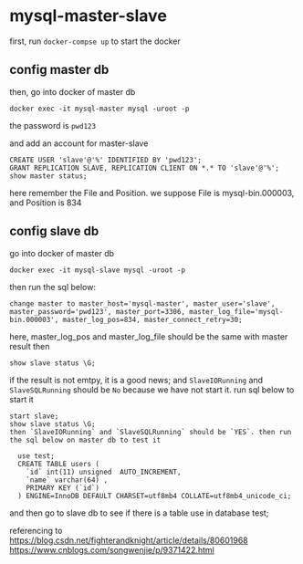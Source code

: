 # mysql-master-slave


first, run `docker-compse up` to start the docker

## config master db

then, go into docker of master db
```shell
docker exec -it mysql-master mysql -uroot -p
```
the password is `pwd123`

and add an account for master-slave

```shell
CREATE USER 'slave'@'%' IDENTIFIED BY 'pwd123';
GRANT REPLICATION SLAVE, REPLICATION CLIENT ON *.* TO 'slave'@'%';
show master status;
```
here remember the File and Position. we suppose File is mysql-bin.000003, and Position is 834

## config slave db

go into docker of master db
```shell
docker exec -it mysql-slave mysql -uroot -p
```

then run the sql below:
```shell
change master to master_host='mysql-master', master_user='slave', master_password='pwd123', master_port=3306, master_log_file='mysql-bin.000003', master_log_pos=834, master_connect_retry=30;
```
here, master_log_pos and master_log_file should be the same with master result
then 
```shell
show slave status \G;
```
if the result is not emtpy, it is a good news;
and `SlaveIORunning` and `SlaveSQLRunning` should be `No` because we have not start it. run sql below to start it
```shell
start slave;
show slave status \G;
then `SlaveIORunning` and `SlaveSQLRunning` should be `YES`. then run the sql below on master db to test it
```

```shell
  use test;
  CREATE TABLE users (
    `id` int(11) unsigned  AUTO_INCREMENT,
    `name` varchar(64) ,
    PRIMARY KEY (`id`)
  ) ENGINE=InnoDB DEFAULT CHARSET=utf8mb4 COLLATE=utf8mb4_unicode_ci;
```

and then go to slave db to see if there is a table use in database test;

referencing to 
https://blog.csdn.net/fighterandknight/article/details/80601968
https://www.cnblogs.com/songwenjie/p/9371422.html
